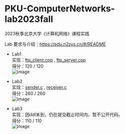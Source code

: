 # PKU-ComputerNetworks-lab2023fall
2023秋季北京大学《计算机网络》课程实践

Lab 要求与介绍：https://edu.n2sys.cn/#/README

- Lab1  
实现：[ftp_client.cpp](https://github.com/KangningShen/PKU-ComputerNetworks-lab2023fall/blob/main/Lab1-myFTP/ftp_client.cpp) , [ftp_server.cpp](https://github.com/KangningShen/PKU-ComputerNetworks-lab2023fall/blob/main/Lab1-myFTP/ftp_server.cpp)  
得分：120 / 120  
![image](https://github.com/KangningShen/PKU-ComputerNetworks-lab2023fall/assets/98076346/29ad2dd5-a376-4ac9-9c69-d25820e59345)

- Lab2  
实现：[sender.c](https://github.com/N2Sys-EDU/2023-lab2-rtp-KangningShen/blob/main/src/sender.c) , [receiver.c](https://github.com/N2Sys-EDU/2023-lab2-rtp-KangningShen/blob/main/src/receiver.c)  
得分：260 / 260  
![image](https://github.com/KangningShen/PKU-ComputerNetworks-lab2023fall/assets/98076346/a5fffc9e-0068-4ed7-8ecc-92e96e75f202)


- Lab3  
实现：因ddl未到，仍在提交截止时间内，暂不公开代码。  
得分：110 / 110  
![image](https://github.com/KangningShen/PKU-ComputerNetworks-lab2023fall/assets/98076346/e2254f59-80e2-4882-b4b4-eec80d43ca06)


